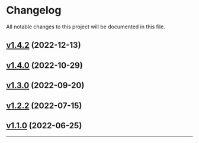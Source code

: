 # Changelog

All notable changes to this project will be documented in this file.

## [v1.4.2](https://github.com/GeorgianStan/vanilla-context-menu/compare/v1.4.0...v1.4.2) (2022-12-13)

## [v1.4.0](https://github.com/GeorgianStan/vanilla-context-menu/compare/v1.3.0...v1.4.0) (2022-10-29)

## [v1.3.0](https://github.com/GeorgianStan/vanilla-context-menu/compare/v1.2.2...v1.3.0) (2022-09-20)

## [v1.2.2](https://github.com/GeorgianStan/vanilla-context-menu/compare/v1.1.0...v1.2.2) (2022-07-15)

## [v1.1.0](https://github.com/GeorgianStan/vanilla-context-menu/compare/v1.0.0...v1.1.0) (2022-06-25)

---

